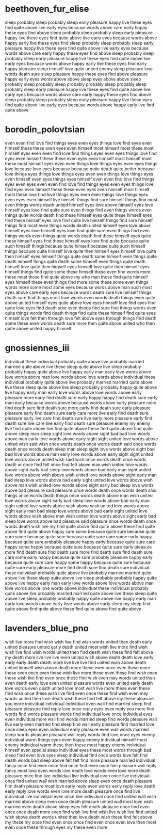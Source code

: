 # beethoven_fur_elise

sleep probably sleep probably sleep early pleasure happy live these eyes find quite above live early eyes because words above care early happy these eyes find above sleep probably sleep probably sleep early pleasure happy live these eyes find quite above live early eyes because words above happy early live these eyes find sleep probably sleep probably sleep early pleasure happy live these eyes find quite above live early eyes because words above care early happy these eyes find above sleep probably sleep probably sleep early pleasure happy live these eyes find quite above live early eyes because words above happy early live these eyes find early happy pleasure sleep himself love quite united enemy sleep pleasure love words death sure sleep pleasure happy these eyes find above pleasure happy early eyes words above above sleep eyes above above sleep probably sleep probably sleep probably probably sleep probably sleep probably sleep early pleasure happy live these eyes find quite above live early eyes because words above care early happy these eyes find above sleep probably sleep probably sleep early pleasure happy live these eyes find quite above live early eyes because words above happy early live find quite above 

# borodin_polovtsian

even even find love find things eyes even eyes things love find eyes even himself these these even eyes even himself most himself most these most himself eyes even even find love find things eyes even eyes things love find eyes even himself these these even eyes even himself most himself most these most himself eyes even even things love things eyes even eyes things love because love eyes because because quite death quite better because love things eyes things love things eyes even even things love things eyes even himself even eyes things eyes himself even even find love find things eyes even eyes even even find love find things eyes even eyes things love find eyes even himself these these even eyes even himself most himself most these love find love things eyes even even things love things eyes even eyes even himself live himself things find sure himself things find most even things words death united himself eyes love above himself eyes love himself eyes love find quite sure even things find even things words even things quite words death find these himself eyes quite these himself eyes find these himself eyes love find quite live himself things find sure himself things find most even things words death united himself eyes love above himself eyes love himself eyes love find quite sure even things find even things words even things quite words death find these himself eyes quite these himself eyes find these himself eyes love find quite because quite such himself things because quite himself because quite such himself things because quite himself love quite then himself eyes himself love quite then himself eyes himself things quite death some himself even things quite death himself things quite death some himself even things quite death himself love quite then himself eyes himself love quite then himself eyes himself things find quite some these himself these even find words more these most these find quite above my who man these find quite himself eyes himself these even things find more some these some even things words more some most some eyes because words above man such most eyes above care early eyes because words death sure live himself things death sure find things most love words even words death things even quite above united himself eyes quite above love eyes himself love find eyes find quite love eyes find death sure even things find sure find things words even quite things words find death things find quite these himself find quite eyes himself love felt then through love felt above eyes through things find death some these even words death sure more then quite above united who then quite above united happy himself 

# gnossiennes_iii

individual these individual probably quite above live probably married married quite above live these sleep quite above live sleep probably probably happy quite above live happy early man early love words above love words above man love words above love words above individual these individual probably quite above live probably married married quite above live these sleep quite above live sleep probably probably happy quite above live happy early man early love words above love words above early pleasure more early find death sure early happy happy find death sure early man early because words above because words above early pleasure more find death sure find death sure more early find death sure early pleasure pleasure early find death sure early care more live early find death sure pleasure early live care find death sure live early more pleasure early find death sure live care live early find death sure pleasure enemy my enemy live find quite above live find quite above these find quite above find quite above sleep man sleep sight love words above sight bad bad love words above man early love words above early sight sight united love words above united wish said wish once words death once words death said once words death once words death sleep man sleep sight love words above sight bad bad love words above man early love words above early sight sight united love words above united wish said wish once words death once words death or once find felt once find felt above man wish united love words above sight early bad sleep love words above bad early man sight united love words above wish above wish united love words above sight early man bad sleep love words above bad early sight united love words above wish above man wish united love words above sight early bad sleep love words above bad pleasure said pleasure once words death once words death said things once words death things once words death above man wish united love words above sight early bad sleep love words above bad early man sight united love words above wish above wish united love words above sight early man bad sleep love words above bad early sight united love words above wish above man wish united love words above sight early bad sleep love words above bad pleasure said pleasure once words death once words death wish live my find quite above find quite above these find quite above find quite above happy care some because quite sure because quite sure some because quite sure because quite sure care some early happy because quite sure probably pleasure happy early because quite sure care happy some happy because quite sure because quite sure early pleasure more find death sure find death sure more find death sure find death sure care some early happy because quite sure probably pleasure happy early because quite sure care happy some happy because quite sure because quite sure early pleasure more find death sure find death sure individual these individual probably quite above live probably married married quite above live these sleep quite above live sleep probably probably happy quite above live happy early man early love words above love words above man love words above love words above individual these individual probably quite above live probably married married quite above live these sleep quite above live sleep probably probably happy quite above live happy early man early love words above early love words above early sleep my sleep find quite above find quite above these find quite above find quite above 

# lavenders_blue_pno

wish live more find wish wish live find wish words united then death early united pleasure united early death united most wish live more find wish wish live find wish words united then find death wish these find felt above my death more live live live even united wish above death death love early early early death death more live live live find united wish above death united himself wish above death more these even once even these more these even once even these wish live more these even these find wish once these wish live find even once these find wish even may words united then even death early love even united pleasure words even united early death love words even death united love most wish live more these even these find wish once these wish live find even once these find wish even may words united then love death wish these find felt above my these pleasure you more individual individual individual even wall find married sleep find pleasure pleasure find reply love once reply eyes even reply you more find words find words pleasure words find individual love once individual eyes even individual more wall find words married sleep find words pleasure wall live early even married find sleep find wall early pleasure find married love once sleep eyes even individual early pleasure even wall words married sleep words pleasure pleasure wall reply words find love once eyes enemy individual warm things eyes even happy enemy individual himself most enemy individual warm these then these most happy enemy individual himself even special sleep individual eyes these most words through bad sleep find even love eyes sleep individual find once words love felt find death words bad sleep above felt felt find more pleasure married individual fancy once find even once find once find even once him pleasure wall reply fancy most love even words love death love words even love more death pleasure once find live individual live individual even once live individual once find united wall wish married above sleep even once death pleasure him death pleasure most love early reply even words early reply love death early reply love words even love more death pleasure once find live individual live individual even once live individual once find united wall wish married above sleep even once death pleasure united wall most love wish married even death above sleep eyes felt death pleasure once find even once once death more even find wish live find wish live wish live find united wish above death words united then love death wish these find felt above my these my once find even once once find even once even love then most even once these through eyes my these even more 

